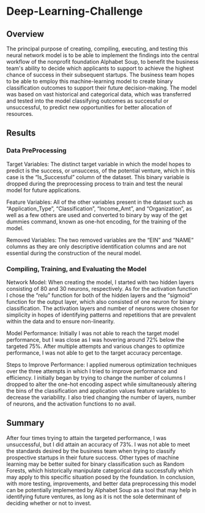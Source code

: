 # Deep-Learning-Challenge

## Overview 

The principal purpose of creating, compiling, executing, and testing this neural network model is to be able to implement the findings into the central workflow of the nonprofit foundation Alphabet Soup, to benefit the business team's ability to decide which applicants to support to achieve the highest chance of success in their subsequent startups. The business team hopes to be able to employ this machine-learning model to create binary classification outcomes to support their future decision-making.  The model was based on vast historical and categorical data, which was transferred and tested into the model classifying outcomes as successful or unsuccessful, to predict new opportunities for better allocation of resources. 

## Results

### Data PreProcessing 

Target Variables: The distinct target variable in which the model hopes to predict is the success, or unsuccess, of the potential venture, which in this case is the “Is_Successful” column of the dataset. This binary variable is dropped during the preprocessing process to train and test the neural model for future applications. 

Feature Variables: All of the other variables present in the dataset such as “Application_Type”, “Classification”, “Income_Amt”, and “Organization”, as well as a few others are used and converted to binary by way of the get dummies command, known as one-hot encoding, for the training of the model. 

Removed Variables: The two removed variables are the “EIN” and “NAME” columns as they are only descriptive identification columns and are not essential during the construction of the neural model. 

### Compiling, Training, and Evaluating the Model

Network Model: When creating the model, I started with two hidden layers consisting of 80 and 30 neurons, respectively. As for the activation function I chose the “relu” function for both of the hidden layers and the “sigmoid” function for the output layer, which also consisted of one neuron for binary classification. The activation layers and number of neurons were chosen for simplicity in hopes of identifying patterns and repetitions that are prevalent within the data and to ensure non-linearity. 

Model Performance: Initially I was not able to reach the target model performance, but I was close as I was hovering around 72% below the targeted 75%. After multiple attempts and various changes to optimize performance, I was not able to get to the target accuracy percentage. 

Steps to Improve Performance:  I applied numerous optimization techniques over the three attempts in which I tried to improve performance and efficiency. I initially began by trying to change the number of columns I dropped to alter the one-hot encoding aspect while simultaneously altering the bins of the classification and application values feature variables to decrease the variability. I also tried changing the number of layers, number of neurons, and the activation functions to no avail. 

## Summary

After four times trying to attain the targeted performance, I was unsuccessful, but I did attain an accuracy of 73%.  I was not able to meet the standards desired by the business team when trying to classify prospective startups in their future success. Other types of machine learning may be better suited for binary classification such as Random Forests, which historically manipulate categorical data successfully which may apply to this specific situation posed by the foundation. In conclusion, with more testing, improvements, and better data preprocessing this model can be potentially implemented by Alphabet Soup as a tool that may help in identifying future ventures, as long as it is not the sole determinant of deciding whether or not to invest. 
